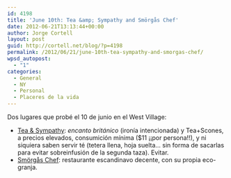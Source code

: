```yaml
---
id: 4198
title: 'June 10th: Tea &amp; Sympathy and Smörgås Chef'
date: 2012-06-21T13:13:44+00:00
author: Jorge Cortell
layout: post
guid: http://cortell.net/blog/?p=4198
permalink: /2012/06/21/june-10th-tea-sympathy-and-smorgas-chef/
wpsd_autopost:
  - "1"
categories:
  - General
  - NY
  - Personal
  - Placeres de la vida
---
```

Dos lugares que probé el 10 de junio en el West Village: 

  * <a title="http://www.teaandsympathynewyork.com/home.php" href="http://www.teaandsympathynewyork.com/home.php" target="_blank">Tea & Sympathy</a>: _encanto británico_ (ironía intencionada) y Tea+Scones, a precios elevados, consumición mínima ($11 ¡¡por persona!!), y ni siquiera saben servir té (tetera llena, hoja suelta... sin forma de sacarlas para evitar sobreinfusión de la segunda taza). Evitar.
  * <a title="http://www.smorgas.com/" href="http://www.smorgas.com/" target="_blank">Smörgås Chef</a>: restaurante escandinavo decente, con su propia eco-granja.